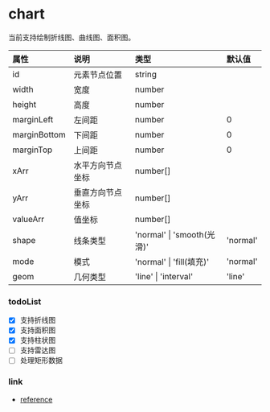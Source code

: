 # chart

当前支持绘制折线图、曲线图、面积图。

| 属性         | 说明             | 类型                       | 默认值   |
| :----------- | :--------------- | :------------------------- | :------- |
| id           | 元素节点位置     | string                     |          |
| width        | 宽度             | number                     |          |
| height       | 高度             | number                     |          |
| marginLeft   | 左间距           | number                     | 0        |
| marginBottom | 下间距           | number                     | 0        |
| marginTop    | 上间距           | number                     | 0        |
| xArr         | 水平方向节点坐标 | number[]                   |          |
| yArr         | 垂直方向节点坐标 | number[]                   |          |
| valueArr     | 值坐标           | number[]                   |          |
| shape        | 线条类型         | 'normal' \| 'smooth(光滑)' | 'normal' |
| mode         | 模式             | 'normal' \| 'fill(填充)'   | 'normal' |
| geom         | 几何类型         | 'line' \| 'interval'       | 'line'   |

### todoList

- [x] 支持折线图
- [x] 支持面积图
- [x] 支持柱状图
- [ ] 支持雷达图
- [ ] 处理矩形数据

### link

* [reference](https://juejin.cn/post/6950684708443258894#heading-30)